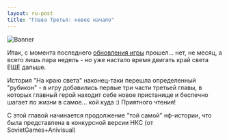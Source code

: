 ```yaml
---
layout: ru-post
title: "Глава Третья: новое начало"
---
```

![Banner](https://pp.vk.me/c627431/v627431682/4f719/062Q0bAORfI.jpg)

Итак, с момента последнего [обновления игры](https://new.vk.com/krajsveta?w=wall-90249739_474) прошел... нет, не месяц, а всего лишь пара недель - но уже настало время двигать край света ЕЩЕ дальше.

История "На краю света" наконец-таки перешла определенный "рубикон" - в игру добавились первые три части третьей главы, в которых главный герой находит себе новое пристанище и беспечно шагает по жизни в самое... кой куда :) Приятного чтения!

С этой главой начинается продолжение "той самой" нф-истории, что была представлена в конкурсной версии НКС (от SovietGames+Anivisual) 
